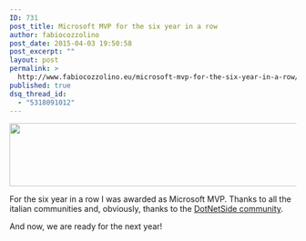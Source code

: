 ```yaml
---
ID: 731
post_title: Microsoft MVP for the six year in a row
author: fabiocozzolino
post_date: 2015-04-03 19:50:58
post_excerpt: ""
layout: post
permalink: >
  http://www.fabiocozzolino.eu/microsoft-mvp-for-the-six-year-in-a-row/
published: true
dsq_thread_id:
  - "5318091012"
---
```

<img class="alignnone" src="https://sn2files.storage.live.com/y1pqyro3jKNfdtXorr-91Mj-BRbvw6przbI4WuGHzCMWGogkes47VsiCR_FwwccddSpf_bo1GtHlNQ/Banner.PNG?psid=1" alt="" width="593" height="111" />

For the six year in a row I was awarded as Microsoft MVP. Thanks to all the italian communities and, obviously, thanks to the <a href="http://dotnetside.org">DotNetSide community</a>.

And now, we are ready for the next year!